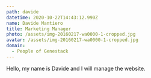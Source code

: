 ```yaml
---
path: davide
datetime: 2020-10-22T14:43:12.990Z
name: Davide Mantiero
title: Marketing Manager
photo: /assets/img-20160217-wa0000-1-cropped.jpg
avatar: /assets/img-20160217-wa0000-1-cropped.jpg
domain:
  - People of Genestack
---
```

Hello, my name is Davide and I will manage the website.